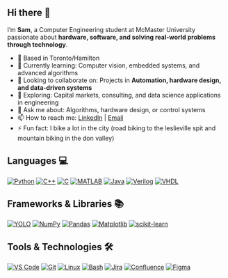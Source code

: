 ## Hi there 👋

I’m **Sam**, a Computer Engineering student at McMaster University passionate about **hardware, software, and solving real-world problems through technology**.  

- 📍 Based in Toronto/Hamilton 
- 🌱 Currently learning: Computer vision, embedded systems, and advanced algorithms  
- 👯 Looking to collaborate on: Projects in **Automation, hardware design, and data-driven systems**
- 🤔 Exploring: Capital markets, consulting, and data science applications in engineering  
- 💬 Ask me about: Algorithms, hardware design, or control systems  
- 📫 How to reach me: [LinkedIn](https://www.linkedin.com/in/samuel-neubauer-abdizadeh) | [Email](mailto:your-email@example.com)  
- ⚡ Fun fact: I bike a lot in the city (road biking to the leslieville spit and mountain biking in the don valley)

## Languages 💻  

[![Python](https://img.shields.io/badge/Python-3776AB?style=for-the-badge&logo=python&logoColor=white)](https://www.python.org/) 
[![C++](https://img.shields.io/badge/C++-00599C?style=for-the-badge&logo=c%2B%2B&logoColor=white)](https://isocpp.org/) 
[![C](https://img.shields.io/badge/C-555555?style=for-the-badge&logo=c&logoColor=white)](https://en.cppreference.com/w/c) 
[![MATLAB](https://img.shields.io/badge/MATLAB-0076A8?style=for-the-badge&logo=matlab&logoColor=white)](https://www.mathworks.com/products/matlab.html) 
[![Java](https://img.shields.io/badge/Java-007396?style=for-the-badge&logo=java&logoColor=white)](https://www.java.com/) 
[![Verilog](https://img.shields.io/badge/Verilog-FF6600?style=for-the-badge&logo=none&logoColor=white)](https://en.wikipedia.org/wiki/Verilog) 
[![VHDL](https://img.shields.io/badge/VHDL-990000?style=for-the-badge&logo=none&logoColor=white)](https://en.wikipedia.org/wiki/VHDL)

## Frameworks & Libraries 📚  

[![YOLO](https://img.shields.io/badge/YOLO-FF5733?style=for-the-badge&logo=none&logoColor=white)](https://pjreddie.com/darknet/yolo/) 
[![NumPy](https://img.shields.io/badge/NumPy-013243?style=for-the-badge&logo=numpy&logoColor=white)](https://numpy.org/) 
[![Pandas](https://img.shields.io/badge/Pandas-150458?style=for-the-badge&logo=pandas&logoColor=white)](https://pandas.pydata.org/) 
[![Matplotlib](https://img.shields.io/badge/Matplotlib-11557C?style=for-the-badge&logo=matplotlib&logoColor=white)](https://matplotlib.org/) 
[![scikit-learn](https://img.shields.io/badge/scikit--learn-F7931E?style=for-the-badge&logo=scikit-learn&logoColor=white)](https://scikit-learn.org/)

## Tools & Technologies 🛠️  

[![VS Code](https://img.shields.io/badge/VS%20Code-007ACC?style=for-the-badge&logo=visual-studio-code&logoColor=white)](https://code.visualstudio.com/) 
[![Git](https://img.shields.io/badge/Git-F05032?style=for-the-badge&logo=git&logoColor=white)](https://git-scm.com/) 
[![Linux](https://img.shields.io/badge/Linux-FCC624?style=for-the-badge&logo=linux&logoColor=black)](https://www.kernel.org/) 
[![Bash](https://img.shields.io/badge/Bash-4EAA25?style=for-the-badge&logo=gnu-bash&logoColor=white)](https://www.gnu.org/software/bash/) 
[![Jira](https://img.shields.io/badge/Jira-0052CC?style=for-the-badge&logo=jira&logoColor=white)](https://www.atlassian.com/software/jira) 
[![Confluence](https://img.shields.io/badge/Confluence-172B4D?style=for-the-badge&logo=confluence&logoColor=white)](https://www.atlassian.com/software/confluence) 
[![Figma](https://img.shields.io/badge/Figma-F24E1E?style=for-the-badge&logo=figma&logoColor=white)](https://www.figma.com/)

